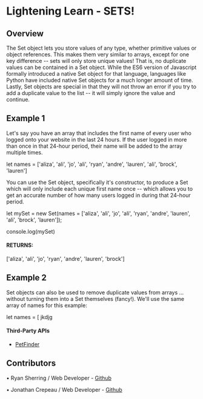 # Lightening Learn - SETS!

## Overview
The Set object lets you store values of any type, whether primitive values or object references. This makes them very similar to arrays, except for one key difference -- sets will only store unique values! That is, no duplicate values can be contained in a Set object. While the ES6 version of Javascript formally introduced a native Set object for that language, languages like Python have included native Set objects for a much longer amount of time. Lastly, Set objects are special in that they will not throw an error if you try to add a duplicate value to the list -- it will simply ignore the value and continue.

## Example 1
Let's say you have an array that includes the first name of every user who logged onto your website in the last 24 hours. If the user logged in more than once in that 24-hour period, their name will be added to the array multiple times.

let names = ['aliza', 'ali', 'jo', 'ali', 'ryan', 'andre', 'lauren', 'ali', 'brock', 'lauren']

You can use the Set object, specifically it's constructor, to produce a Set which will only include each unique first name once -- which allows you to get an accurate number of how many users logged in during that 24-hour period.

let mySet = new Set(names = ['aliza', 'ali', 'jo', 'ali', 'ryan', 'andre', 'lauren', 'ali', 'brock', 'lauren']);

console.log(mySet)

#### RETURNS:
['aliza', 'ali', 'jo', 'ryan', 'andre', 'lauren', 'brock']

## Example 2
Set objects can also be used to remove duplicate values from arrays ... without turning them into a Set themselves (fancy!). We'll use the same array of names for this example:

let names = [ jkdjg


#### Third-Party APIs
- [PetFinder](https://www.petfinder.com/developers/v2/docs/)

## Contributors
• Ryan Sherring / Web Developer - [Github](https://github.com/jasonToups)

• Jonathan Crepeau / Web Developer - [Github](https://github.com/jonathan-crepeau)

